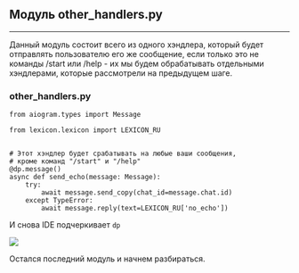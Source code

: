 ## Модуль other\_handlers.py
-------------------------

Данный модуль состоит всего из одного хэндлера, который будет отправлять пользователю его же сообщение, если только это не команды /start или /help - их мы будем обрабатывать отдельными хэндлерами, которые рассмотрели на предыдущем шаге.

### other\_handlers.py

    from aiogram.types import Message
    
    from lexicon.lexicon import LEXICON_RU
    
    
    # Этот хэндлер будет срабатывать на любые ваши сообщения,
    # кроме команд "/start" и "/help"
    @dp.message()
    async def send_echo(message: Message):
        try:
            await message.send_copy(chat_id=message.chat.id)
        except TypeError:
            await message.reply(text=LEXICON_RU['no_echo'])

И снова IDE подчеркивает `dp`

![](https://ucarecdn.com/12e7dddc-1396-4c57-bb3d-c41fb37301af/-/preview/-/enhance/77/)

Остался последний модуль и начнем разбираться.